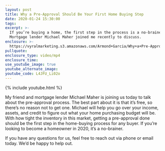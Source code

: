 ```yaml
---
layout: post
title: Why a Pre-Approval Should Be Your First Home Buying Step
date: 2020-01-24 15:30:00
tags:
excerpt: >-
  If you’re buying a home, the first step in the process is a no-brainer.
  Mortgage lender Michael Maher joined me recently to discuss.
enclosure: >-
  https://vyralmarketing.s3.amazonaws.com/Armond+Garcia/Why+a+Pre-Approval+Should+Be+Your+First+Home+Buying+Step.mp4
pullquote:
enclosure_type: video/mp4
enclosure_time:
use_youtube_image: true
youtube_alternate_image:
youtube_code: L4JFU_Li02o
---
```


{% include youtube.html %}

My friend and mortgage lender Michael Maher is joining us today to talk about the pre-approval process. The best part about it is that it’s free, so there’s no reason not to get one. Michael will help you go over your income, assets, and credit to figure out what your home purchasing budget will be. With how tight the inventory in this market, getting a pre-approval done should be the first step in the home-buying process for any buyer. If you’re looking to become a homeowner in 2020, it’s a no-brainer.&nbsp;

If you have any questions for us, feel free to reach out via phone or email today. We’d be happy to help out.